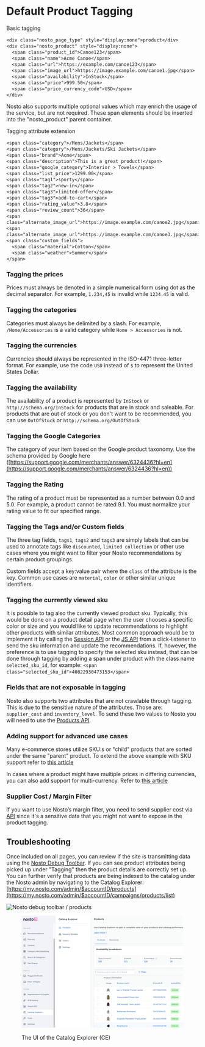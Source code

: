 # Default Product Tagging

Basic tagging

```markup
<div class="nosto_page_type" style="display:none">product</div>
<div class="nosto_product" style="display:none"> 
  <span class="product_id">Canoe123</span>
  <span class="name">Acme Canoe</span>
  <span class="url">https://example.com/canoe123</span>
  <span class="image_url">https://image.example.com/canoe1.jpg</span>
  <span class="availability">InStock</span>
  <span class="price">999.50</span>
  <span class="price_currency_code">USD</span>
</div>
```

Nosto also supports multiple optional values which may enrich the usage of the service, but are not required. These span elements should be inserted into the "nosto\_product" parent container.

Tagging attribute extension

```markup
<span class="category">/Mens/Jackets</span>
<span class="category">/Mens/Jackets/Ski Jackets</span>
<span class="brand">Acme</span>
<span class="description">This is a great product!</span>
<span class="google_category">Interior > Towels</span>
<span class="list_price">1299.00</span>
<span class="tag1">sporty</span>
<span class="tag2">new-in</span>
<span class="tag3">limited-offer</span>
<span class="tag3">add-to-cart</span>
<span class="rating_value">3.8</span>
<span class="review_count">36</span>
<span class="alternate_image_url">https://image.example.com/canoe2.jpg</span>
<span class="alternate_image_url">https://image.example.com/canoe3.jpg</span>
<span class="custom_fields">
  <span class="material">Cotton</span>
  <span class="weather">Summer</span>
</span>
```

### Tagging the prices

Prices must always be denoted in a simple numerical form using dot as the decimal separator. For example, `1.234,45` is invalid while `1234.45` is valid.

### Tagging the categories

Categories must always be delimited by a slash. For example, `/Home/Accessories` is a valid category while `Home > Accessories` is not.

### Tagging the currencies

Currencies should always be represented in the ISO-4471 three-letter format. For example, use the code `USD` instead of `$` to represent the United States Dollar.

### Tagging the availability

The availability of a product is represented by `InStock` or `http://schema.org/InStock` for products that are in stock and saleable. For products that are out of stock or you don't want to be recommended, you can use `OutOfStock` or `http://schema.org/OutOfStock`

### Tagging the Google Categories

The category of your item based on the Google product taxonomy. Use the schema provided by Google here ([https://support.google.com/merchants/answer/6324436?hl=en](https://support.google.com/merchants/answer/6324436?hl=en))

### Tagging the Rating

The rating of a product must be represented as a number between 0.0 and 5.0. For example, a product cannot be rated 9.1. You must normalize your rating value to fit our specified range.

### Tagging the Tags and/or Custom fields

The three tag fields, `tags1`, `tags2` and `tags3` are simply labels that can be used to annotate tags like `discounted`, `limited collection` or other use cases where you might want to filter your Nosto recommendations by certain product groupings.

Custom fields accept a key:value pair where the `class` of the attribute is the key. Common use cases are `material`, `color` or other similar unique identifiers.

### Tagging the currently viewed sku

It is possible to tag also the currently viewed product sku. Typically, this would be done on a product detail page when the user chooses a specific color or size and you would like to update recommendations to highlight other products with similar attributes. Most common approach would be to implement it by calling the [Session API](../../../implementation-guide-session-api/) or the [JS API](https://docs.nosto.com/techdocs/apis/js-apis/recommendations/sending-product-view-events#sending-product-sku-view-events) from a click-listener to send the sku information and update the recommendations. If, however, the preference is to use tagging to specify the selected sku instead, that can be done through tagging by adding a span under product with the class name `selected_sku_id`, for example: `<span class="selected_sku_id">40822930473153</span>`

### Fields that are not exposable in tagging

Nosto also supports two attributes that are not crawlable through tagging. This is due to the sensitive nature of the attributes. Those are: `supplier_cost` and `inventory_level`. To send these two values to Nosto you will need to use the [Products API](../../../../apis/rest/products/updating-products-using-the-products-api.md).

### Adding support for advanced use cases

Many e-commerce stores utilize SKU:s or "child" products that are sorted under the same "parent" product. To extend the above example with SKU support refer to [this article](../../advanced-implementation/extending-tagging-with-skus.md)

In cases where a product might have multiple prices in differing currencies, you can also add support for multi-currency. Refer to [this article](../../advanced-implementation/adding-support-for-multi-currency.md)

### Supplier Cost / Margin Filter

If you want to use Nosto’s margin filter, you need to send supplier cost via [API](../../../../apis/rest/products/updating-products-using-the-products-api.md) since it's a sensitive data that you might not want to expose in the product tagging.

## Troubleshooting

Once included on all pages, you can review if the site is transmitting data using the [Nosto Debug Toolbar](https://help.nosto.com/get-started/guides/how-to-use-the-nosto-debug-toolbar). If you can see product attributes being picked up under "Tagging" then the product details are correctly set up. You can further verify that products are being indexed to the catalog under the Nosto admin by navigating to the Catalog Explorer: [https://my.nosto.com/admin/$accountID/products](https://my.nosto.com/admin/$accountID/campaigns/products/list)

<div data-full-width="true">

<img src="https://nosto-campaign-assets.s3.amazonaws.com/images/nosto-product-tagging.png" alt="Nosto debug toolbar / products">

 

<figure><img src="../../../../.gitbook/assets/image (2).png" alt=""><figcaption><p>The UI of the Catalog Explorer (CE)</p></figcaption></figure>

</div>

